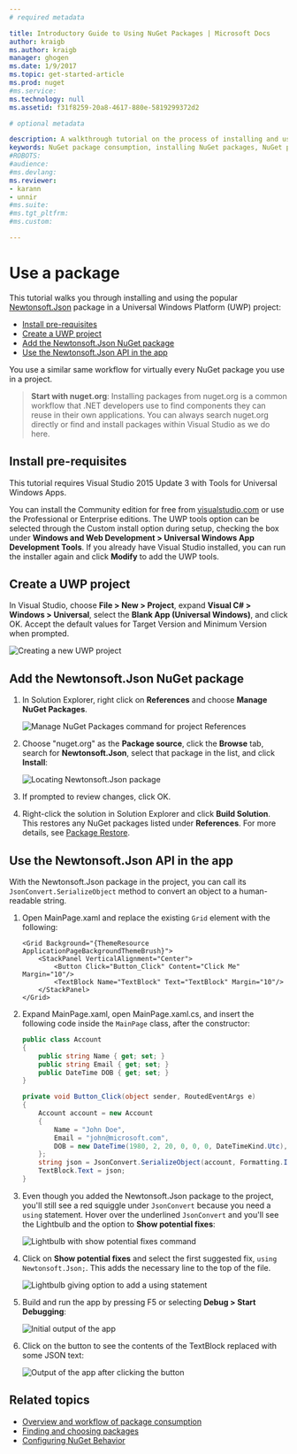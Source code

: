 ```yaml
---
# required metadata

title: Introductory Guide to Using NuGet Packages | Microsoft Docs
author: kraigb
ms.author: kraigb
manager: ghogen
ms.date: 1/9/2017
ms.topic: get-started-article
ms.prod: nuget
#ms.service:
ms.technology: null
ms.assetid: f31f8259-20a8-4617-880e-5819299372d2

# optional metadata

description: A walkthrough tutorial on the process of installing and using a NuGet package in a project.
keywords: NuGet package consumption, installing NuGet packages, NuGet package references, using NuGet packages
#ROBOTS:
#audience:
#ms.devlang:
ms.reviewer:
- karann
- unnir
#ms.suite:
#ms.tgt_pltfrm:
#ms.custom:

---
```



# Use a package

This tutorial walks you through installing and using the popular [Newtonsoft.Json](https://www.nuget.org/packages/Newtonsoft.Json/) package in a Universal Windows Platform (UWP) project:

- [Install pre-requisites](#install-pre-requisites)
- [Create a UWP project](#create-a-uwp-project)
- [Add the Newtonsoft.Json NuGet package](#add-the-newtonsoftjson-nuget-package)
- [Use the Newtonsoft.Json API in the app](#use-the-newtonsoftjson-api-in-the-app)

You use a similar same workflow for virtually every NuGet package you use in a project.

> **Start with nuget.org**: Installing packages from nuget.org is a common workflow that .NET developers use to find components they can reuse in their own applications. You can always search nuget.org directly or find and install packages within Visual Studio as we do here.

## Install pre-requisites

This tutorial requires Visual Studio 2015 Update 3 with Tools for Universal Windows Apps.

You can install the Community edition for free from [visualstudio.com](https://www.visualstudio.com/) or use the Professional or Enterprise editions. The UWP tools option can be selected through the Custom install option during setup, checking the box under **Windows and Web Development > Universal Windows App Development Tools**. If you already have Visual Studio installed, you can run the installer again and click **Modify** to add the UWP tools.

## Create a UWP project

In Visual Studio, choose **File > New > Project**, expand **Visual C# > Windows > Universal**, select the **Blank App (Universal Windows)**, and click OK. Accept the default values for Target Version and Minimum Version when prompted.

![Creating a new UWP project](media/QS_Use-01-NewProject.png)

## Add the Newtonsoft.Json NuGet package

1. In Solution Explorer, right click on **References** and choose **Manage NuGet Packages**.

    ![Manage NuGet Packages command for project References](media/QS_Use-02-ManageNuGetPackages.png)

1. Choose "nuget.org" as the **Package source**, click the **Browse** tab, search for **Newtonsoft.Json**, select that package in the list, and click **Install**:

    ![Locating Newtonsoft.Json package](media/QS_Use-03-NewtonsoftJson.png)

1. If prompted to review changes, click OK.

1. Right-click the solution in Solution Explorer and click **Build Solution**. This restores any NuGet packages listed under **References**. For more details, see [Package Restore](../consume-packages/package-restore.md).



## Use the Newtonsoft.Json API in the app

With the Newtonsoft.Json package in the project, you can call its `JsonConvert.SerializeObject` method to convert an object to a human-readable string.

1. Open MainPage.xaml and replace the existing `Grid` element with the following:

    ```xaml
    <Grid Background="{ThemeResource ApplicationPageBackgroundThemeBrush}">
        <StackPanel VerticalAlignment="Center">
            <Button Click="Button_Click" Content="Click Me" Margin="10"/>
            <TextBlock Name="TextBlock" Text="TextBlock" Margin="10"/>
        </StackPanel>
    </Grid>
    ```

1. Expand MainPage.xaml, open MainPage.xaml.cs, and insert the following code inside the `MainPage` class, after the constructor:

    ```cs
    public class Account
    {
        public string Name { get; set; }
        public string Email { get; set; }
        public DateTime DOB { get; set; }
    }

    private void Button_Click(object sender, RoutedEventArgs e)
    {
        Account account = new Account
        {
            Name = "John Doe",
            Email = "john@microsoft.com",
            DOB = new DateTime(1980, 2, 20, 0, 0, 0, DateTimeKind.Utc),
        };
        string json = JsonConvert.SerializeObject(account, Formatting.Indented);
        TextBlock.Text = json;
    }
    ```

1. Even though you added the Newtonsoft.Json package to the project, you'll still see a red squiggle under `JsonConvert` because you need a `using` statement. Hover over the underlined `JsonConvert` and you'll see the Lightbulb and the option to **Show potential fixes**:

    ![Lightbulb with show potential fixes command](media/QS_Use-04-ShowPotentialFixes.png)


1. Click on **Show potential fixes** and select the first suggested fix, `using Newtonsoft.Json;`. This adds the necessary line to the top of the file.

    ![Lightbulb giving option to add a using statement](media/QS_Use-05-AddUsing.png)

1. Build and run the app by pressing F5 or selecting **Debug > Start Debugging**:

    ![Initial output of the app](media/QS_Use-06-AppStart.png)

1. Click on the button to see the contents of the TextBlock replaced with some JSON text:

    ![Output of the app after clicking the button](media/QS_Use-07-AppEnd.png)



## Related topics

- [Overview and workflow of package consumption](../consume-packages/overview-and-workflow.md)
- [Finding and choosing packages](../consume-packages/finding-and-choosing-packages.md)
- [Configuring NuGet Behavior](../consume-packages/configuring-nuget-behavior.md)